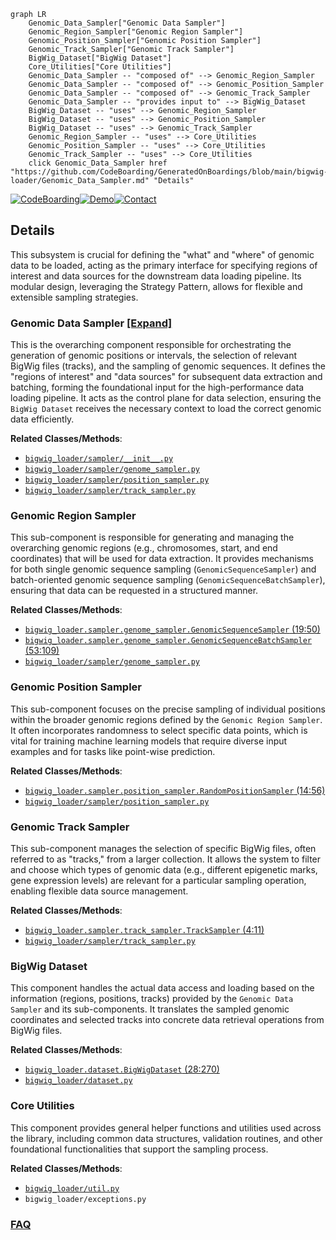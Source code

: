 ```mermaid
graph LR
    Genomic_Data_Sampler["Genomic Data Sampler"]
    Genomic_Region_Sampler["Genomic Region Sampler"]
    Genomic_Position_Sampler["Genomic Position Sampler"]
    Genomic_Track_Sampler["Genomic Track Sampler"]
    BigWig_Dataset["BigWig Dataset"]
    Core_Utilities["Core Utilities"]
    Genomic_Data_Sampler -- "composed of" --> Genomic_Region_Sampler
    Genomic_Data_Sampler -- "composed of" --> Genomic_Position_Sampler
    Genomic_Data_Sampler -- "composed of" --> Genomic_Track_Sampler
    Genomic_Data_Sampler -- "provides input to" --> BigWig_Dataset
    BigWig_Dataset -- "uses" --> Genomic_Region_Sampler
    BigWig_Dataset -- "uses" --> Genomic_Position_Sampler
    BigWig_Dataset -- "uses" --> Genomic_Track_Sampler
    Genomic_Region_Sampler -- "uses" --> Core_Utilities
    Genomic_Position_Sampler -- "uses" --> Core_Utilities
    Genomic_Track_Sampler -- "uses" --> Core_Utilities
    click Genomic_Data_Sampler href "https://github.com/CodeBoarding/GeneratedOnBoardings/blob/main/bigwig-loader/Genomic_Data_Sampler.md" "Details"
```

[![CodeBoarding](https://img.shields.io/badge/Generated%20by-CodeBoarding-9cf?style=flat-square)](https://github.com/CodeBoarding/CodeBoarding)[![Demo](https://img.shields.io/badge/Try%20our-Demo-blue?style=flat-square)](https://www.codeboarding.org/demo)[![Contact](https://img.shields.io/badge/Contact%20us%20-%20contact@codeboarding.org-lightgrey?style=flat-square)](mailto:contact@codeboarding.org)

## Details

This subsystem is crucial for defining the "what" and "where" of genomic data to be loaded, acting as the primary interface for specifying regions of interest and data sources for the downstream data loading pipeline. Its modular design, leveraging the Strategy Pattern, allows for flexible and extensible sampling strategies.

### Genomic Data Sampler [[Expand]](./Genomic_Data_Sampler.md)
This is the overarching component responsible for orchestrating the generation of genomic positions or intervals, the selection of relevant BigWig files (tracks), and the sampling of genomic sequences. It defines the "regions of interest" and "data sources" for subsequent data extraction and batching, forming the foundational input for the high-performance data loading pipeline. It acts as the control plane for data selection, ensuring the `BigWig Dataset` receives the necessary context to load the correct genomic data efficiently.


**Related Classes/Methods**:

- <a href="https://github.com/pfizer-opensource/bigwig-loader/blob/main/bigwig_loader/sampler/__init__.py" target="_blank" rel="noopener noreferrer">`bigwig_loader/sampler/__init__.py`</a>
- <a href="https://github.com/pfizer-opensource/bigwig-loader/blob/main/bigwig_loader/sampler/genome_sampler.py" target="_blank" rel="noopener noreferrer">`bigwig_loader/sampler/genome_sampler.py`</a>
- <a href="https://github.com/pfizer-opensource/bigwig-loader/blob/main/bigwig_loader/sampler/position_sampler.py" target="_blank" rel="noopener noreferrer">`bigwig_loader/sampler/position_sampler.py`</a>
- <a href="https://github.com/pfizer-opensource/bigwig-loader/blob/main/bigwig_loader/sampler/track_sampler.py" target="_blank" rel="noopener noreferrer">`bigwig_loader/sampler/track_sampler.py`</a>


### Genomic Region Sampler
This sub-component is responsible for generating and managing the overarching genomic regions (e.g., chromosomes, start, and end coordinates) that will be used for data extraction. It provides mechanisms for both single genomic sequence sampling (`GenomicSequenceSampler`) and batch-oriented genomic sequence sampling (`GenomicSequenceBatchSampler`), ensuring that data can be requested in a structured manner.


**Related Classes/Methods**:

- <a href="https://github.com/pfizer-opensource/bigwig-loader/blob/main/bigwig_loader/sampler/genome_sampler.py#L19-L50" target="_blank" rel="noopener noreferrer">`bigwig_loader.sampler.genome_sampler.GenomicSequenceSampler` (19:50)</a>
- <a href="https://github.com/pfizer-opensource/bigwig-loader/blob/main/bigwig_loader/sampler/genome_sampler.py#L53-L109" target="_blank" rel="noopener noreferrer">`bigwig_loader.sampler.genome_sampler.GenomicSequenceBatchSampler` (53:109)</a>
- <a href="https://github.com/pfizer-opensource/bigwig-loader/blob/main/bigwig_loader/sampler/genome_sampler.py" target="_blank" rel="noopener noreferrer">`bigwig_loader/sampler/genome_sampler.py`</a>


### Genomic Position Sampler
This sub-component focuses on the precise sampling of individual positions within the broader genomic regions defined by the `Genomic Region Sampler`. It often incorporates randomness to select specific data points, which is vital for training machine learning models that require diverse input examples and for tasks like point-wise prediction.


**Related Classes/Methods**:

- <a href="https://github.com/pfizer-opensource/bigwig-loader/blob/main/bigwig_loader/sampler/position_sampler.py#L14-L56" target="_blank" rel="noopener noreferrer">`bigwig_loader.sampler.position_sampler.RandomPositionSampler` (14:56)</a>
- <a href="https://github.com/pfizer-opensource/bigwig-loader/blob/main/bigwig_loader/sampler/position_sampler.py" target="_blank" rel="noopener noreferrer">`bigwig_loader/sampler/position_sampler.py`</a>


### Genomic Track Sampler
This sub-component manages the selection of specific BigWig files, often referred to as "tracks," from a larger collection. It allows the system to filter and choose which types of genomic data (e.g., different epigenetic marks, gene expression levels) are relevant for a particular sampling operation, enabling flexible data source management.


**Related Classes/Methods**:

- <a href="https://github.com/pfizer-opensource/bigwig-loader/blob/main/bigwig_loader/sampler/track_sampler.py#L4-L11" target="_blank" rel="noopener noreferrer">`bigwig_loader.sampler.track_sampler.TrackSampler` (4:11)</a>
- <a href="https://github.com/pfizer-opensource/bigwig-loader/blob/main/bigwig_loader/sampler/track_sampler.py" target="_blank" rel="noopener noreferrer">`bigwig_loader/sampler/track_sampler.py`</a>


### BigWig Dataset
This component handles the actual data access and loading based on the information (regions, positions, tracks) provided by the `Genomic Data Sampler` and its sub-components. It translates the sampled genomic coordinates and selected tracks into concrete data retrieval operations from BigWig files.


**Related Classes/Methods**:

- <a href="https://github.com/pfizer-opensource/bigwig-loader/blob/main/bigwig_loader/dataset.py#L28-L270" target="_blank" rel="noopener noreferrer">`bigwig_loader.dataset.BigWigDataset` (28:270)</a>
- <a href="https://github.com/pfizer-opensource/bigwig-loader/blob/main/bigwig_loader/dataset.py" target="_blank" rel="noopener noreferrer">`bigwig_loader/dataset.py`</a>


### Core Utilities
This component provides general helper functions and utilities used across the library, including common data structures, validation routines, and other foundational functionalities that support the sampling process.


**Related Classes/Methods**:

- <a href="https://github.com/pfizer-opensource/bigwig-loader/blob/main/bigwig_loader/util.py" target="_blank" rel="noopener noreferrer">`bigwig_loader/util.py`</a>
- `bigwig_loader/exceptions.py`




### [FAQ](https://github.com/CodeBoarding/GeneratedOnBoardings/tree/main?tab=readme-ov-file#faq)